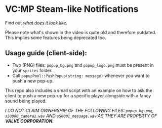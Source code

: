 # VC:MP Steam-like Notifications
Find out [_what does it look like_](https://youtu.be/g7F9-e4uEZI).

Please note what's shown in the video is quite old and therefore outdated. This implies some features being deprecated too.
## **Usage guide (client-side):**
- Two (PNG) files: `popup_bg.png` and `popup_logo.png` must be present in your `sprites` folder.
- Call `popupPool::PushPopup(string: message)` whenever you want to push a new pop-up.

This repo also includes a small script with an example on how to ask the client to push a new pop-up for a specific player alongside with a fancy sound being played.

_I DO NOT CLAIM OWNERSHIP OF THE FOLLOWING FILES: `popup_bg.png`, `s50000_camera1.wav` AND `s50001_message.wav` AS THEY ARE PROPERTY OF **VALVE CORPORATION**_.
